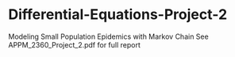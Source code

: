 # Differential-Equations-Project-2
Modeling Small Population Epidemics with Markov Chain
See APPM_2360_Project_2.pdf for full report
